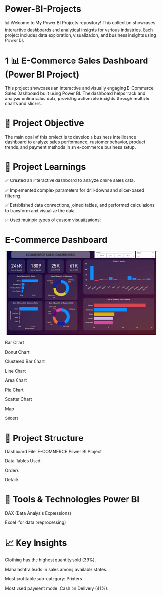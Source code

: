 # Power-BI-Projects

📊 Welcome to My Power BI Projects repository! This collection showcases interactive dashboards and analytical insights for various industries. Each project includes data exploration, visualization, and business insights using Power BI.

 # 1  📊 E-Commerce Sales Dashboard (Power BI Project)
This project showcases an interactive and visually engaging E-Commerce Sales Dashboard built using Power BI. The dashboard helps track and analyze online sales data, providing actionable insights through multiple charts and slicers.


# 🚀 Project Objective
The main goal of this project is to develop a business intelligence dashboard to analyze sales performance, customer behavior, product trends, and payment methods in an e-commerce business setup.

# 🧠 Project Learnings

✅ Created an interactive dashboard to analyze online sales data.

✅ Implemented complex parameters for drill-downs and slicer-based filtering.

✅ Established data connections, joined tables, and performed calculations to transform and visualize the data.

✅ Used multiple types of custom visualizations:


# E-Commerce Dashboard 

![E-Commerce PowerBI Dashboard](E-Commerce%20PowerBI%20Dashboard.png)

Bar Chart

Donut Chart

Clustered Bar Chart

Line Chart

Area Chart

Pie Chart

Scatter Chart

Map

Slicers

# 📂 Project Structure
Dashboard File: E-COMMERCE Power BI Project

Data Tables Used:

Orders

Details

# 🔧 Tools & Technologies Power BI

DAX (Data Analysis Expressions)

Excel (for data preprocessing)

# 📈 Key Insights
Clothing has the highest quantity sold (39%).

Maharashtra leads in sales among available states.

Most profitable sub-category: Printers

Most used payment mode: Cash on Delivery (41%).

